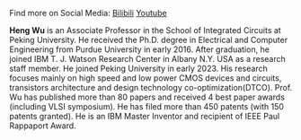 Find more on Social Media:
<a href='https://space.bilibili.com/3546639490878157'>Bilibili</a> <a href='https://www.youtube.com/@PKU_DTCO'>Youtube</a>

**Heng Wu** is an Associate Professor in the School of Integrated Circuits at Peking University. He received the Ph.D. degree in Electrical and Computer Engineering from Purdue University in early 2016. After graduation, he joined IBM T. J. Watson Research Center in Albany N.Y. USA as a research staff member. He joined Peking University in early 2023.
His research focuses mainly on high speed and low power CMOS devices and circuits, transistors architecture and design technology co-optimization(DTCO). Prof. Wu has published more than 80 papers and received 4 best paper awards (including VLSI symposium). He has filed more than 450 patents (with 150 patents granted). He is an IBM Master Inventor and recipient of IEEE Paul Rappaport Award.
